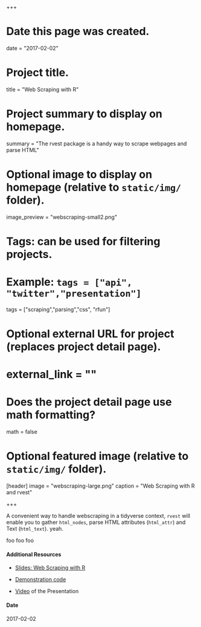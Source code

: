 +++
# Date this page was created.
date = "2017-02-02"

# Project title.
title = "Web Scraping with R"

# Project summary to display on homepage.
summary = "The rvest package is a handy way to scrape webpages and parse HTML"

# Optional image to display on homepage (relative to `static/img/` folder).
image_preview = "webscraping-small2.png"

# Tags: can be used for filtering projects.
# Example: `tags = ["api", "twitter","presentation"]`
tags = ["scraping","parsing","css", "rfun"]

# Optional external URL for project (replaces project detail page).
# external_link = ""

# Does the project detail page use math formatting?
math = false

# Optional featured image (relative to `static/img/` folder).
[header]
image = "webscraping-large.png"
caption = "Web Scraping with R and rvest"

+++

A convenient way to handle webscraping in a tidyverse context, `rvest` will enable you to gather `html_nodes`, 
parse HTML attributes (`html_attr`) and Text (`html_text`). yeah.

foo foo foo

#### Additional Resources

- [Slides:  Web Scraping with R](https://libjohn.github.io/rfun-scrape/slides.html) 

- [Demonstration code](https://libjohn.github.io/rfun-scrape/rvest_demo.nb.html)

- [Video](https://warpwire.duke.edu/w/xY4BAA/) of the Presentation

#### Date
2017-02-02